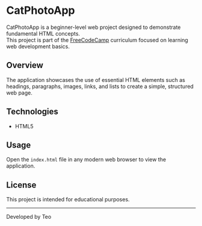 # CatPhotoApp

CatPhotoApp is a beginner-level web project designed to demonstrate fundamental HTML concepts.  
This project is part of the [FreeCodeCamp](https://www.freecodecamp.org/) curriculum focused on learning web development basics.

## Overview

The application showcases the use of essential HTML elements such as headings, paragraphs, images, links, and lists to create a simple, structured web page.

## Technologies

- HTML5

## Usage

Open the `index.html` file in any modern web browser to view the application.

## License

This project is intended for educational purposes.

---

Developed by Teo
